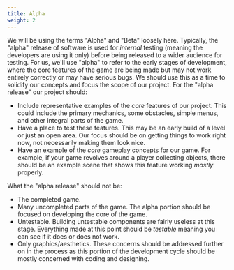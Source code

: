 ```yaml
---
title: Alpha
weight: 2
---
```


We will be using the terms "Alpha" and "Beta" loosely here. Typically, the "alpha" release of software is used for *internal* testing (meaning the developers are using it only) before being released to a wider audience for testing. For us, we'll use "alpha" to refer to the early stages of development, where the core features of the game are being made but may not work entirely correctly or may have serious bugs. We should use this as a time to solidify our concepts and focus the scope of our project. For the "alpha release" our project should:

* Include representative examples of the *core* features of our project. This could include the primary mechanics, some obstacles, simple menus, and other integral parts of the game.
* Have a place to test these features. This may be an early build of a level or just an open area. Our focus should be on getting things to work right now, not necessarily making them look nice.
* Have an example of the *core* gameplay concepts for our game. For example, if your game revolves around a player collecting objects, there should be an example scene that shows this feature working *mostly* properly.

What the "alpha release" should not be:

* The completed game. 
* Many uncompleted parts of the game. The alpha portion should be focused on developing the core of the game.
* Untestable. Building untestable components are fairly useless at this stage. Everything made at this point should be *testable* meaning you can see if it does or does not work.
* Only graphics/aesthetics. These concerns should be addressed further on in the process as this portion of the development cycle should be mostly concerned with coding and designing.